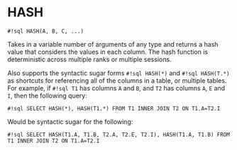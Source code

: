 # HASH

`#!sql HASH(A, B, C, ...)`

Takes in a variable number of arguments of any type and returns a hash
value that considers the values in each column. The hash function is
deterministic across multiple ranks or multiple sessions.

Also supports the syntactic sugar forms `#!sql HASH(*)` and `#!sql HASH(T.*)`
as shortcuts for referencing all of the columns in a table, or multiple tables.
For example, if `#!sql T1` has columns `A` and `B`, and `T2` has columns
`A`, `E` and `I`, then the following query:

`#!sql SELECT HASH(*), HASH(T1.*) FROM T1 INNER JOIN T2 ON T1.A=T2.I`

Would be syntactic sugar for the following:

`#!sql SELECT HASH(T1.A, T1.B, T2.A, T2.E, T2.I), HASH(T1.A, T1.B) FROM T1 INNER JOIN T2 ON T1.A=T2.I`
